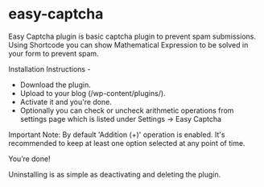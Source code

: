 # easy-captcha
Easy Captcha plugin is basic captcha plugin to prevent spam submissions. Using Shortcode you can show Mathematical Expression to be solved in your form to prevent spam.

Installation Instructions -
- Download the plugin.
- Upload to your blog (/wp-content/plugins/).
- Activate it and you're done.
- Optionally you can check or uncheck arithmetic operations from settings page which is listed under Settings -> Easy Captcha


Important Note: By default 'Addition (+)' operation is enabled. It's recommended to keep at least one option selected at any point of time.

You’re done!

Uninstalling is as simple as deactivating and deleting the plugin.
